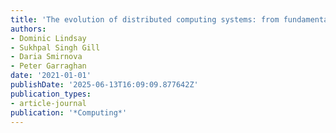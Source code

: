 ```yaml
---
title: 'The evolution of distributed computing systems: from fundamental to new frontiers'
authors:
- Dominic Lindsay
- Sukhpal Singh Gill
- Daria Smirnova
- Peter Garraghan
date: '2021-01-01'
publishDate: '2025-06-13T16:09:09.877642Z'
publication_types:
- article-journal
publication: '*Computing*'
---
```

